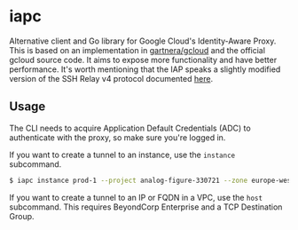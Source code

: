 # iapc
Alternative client and Go library for Google Cloud's Identity-Aware Proxy. This is based on an implementation in [gartnera/gcloud](https://github.com/gartnera/gcloud) and the official gcloud source code. It aims to expose more functionality and have better performance. It's worth mentioning that the IAP speaks a slightly modified version of the SSH Relay v4 protocol documented [here](https://chromium.googlesource.com/apps/libapps/+/HEAD/nassh/docs/relay-protocol.md#corp-relay-v4).

## Usage
The CLI needs to acquire Application Default Credentials (ADC) to authenticate with the proxy, so make sure you're logged in.

If you want to create a tunnel to an instance, use the `instance` subcommand.

```sh
$ iapc instance prod-1 --project analog-figure-330721 --zone europe-west2-c --listen 127.0.0.1:1337
```

If you want to create a tunnel to an IP or FQDN in a VPC, use the `host` subcommand. This requires BeyondCorp Enterprise and a TCP Destination Group.
